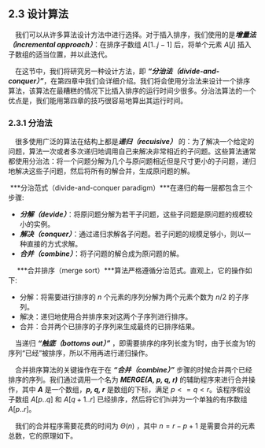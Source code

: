## 2.3 设计算法

&emsp;我们可以从许多算法设计方法中进行选择。对于插入排序，我们使用的是***增量法（incremental approach）***：在排序子数组 $A[1..j-1]$ 后，将单个元素 $A[j]$ 插入子数组的适当位置，并以此迭代。

&emsp;在这节中，我们将研究另一种设计方法，即 ***“分治法（divide-and-conquer）”***，在第四章中我们会详细介绍。我们将会使用分治法来设计一个排序算法，该算法在最糟糕的情况下比插入排序的运行时间少很多。分治法算法的一个优点是，我们能用第四章的技巧很容易地算出其运行时间。

### 2.3.1 分治法

&emsp;很多使用广泛的算法在结构上都是***递归（recuisive）*** 的：为了解决一个给定的问题，算法一次或者多次递归地调用自己来解决非常相近的子问题。这些算法通常都使用分治法：将一个问题分解为几个与原问题相近但是尺寸更小的子问题，递归地解决这些子问题，然后将所有的解合并，生成原问题的解。

​	 ***分治范式（divide-and-conquer paradigm）***在递归的每一层都包含三个步骤: 

- ***分解（devide）***：将原问题分解为若干子问题，这些子问题是原问题的规模较小的实例。
- ***解决（conquer）***：通过递归求解各子问题。若子问题的规模足够小，则以一种直接的方式求解。
- ***合并（combine）***：将子问题的解合成为原问题的解。

&emsp; ***合并排序（merge sort）***算法严格遵循分治范式。直观上，它的操作如下:

- 分解：将需要进行排序的 $n$ 个元素的序列分解为两个元素个数为 $n/2$ 的子序列。
- 解决：递归地使用合并排序来对这两个子序列进行排序。
- 合并：合并两个已排序的子序列来生成最终的已排序结果。

&emsp;当递归 ***“触底（bottoms out）”*** ，即需要排序的序列长度为1时，由于长度为1的序列“已经”被排序，所以不用再进行递归操作。

&emsp;合并排序算法的关键操作在于在 ***“合并（combine）”*** 步骤的时候合并两个已经排序的序列。我们通过调用一个名为 ***MERGE(A, p, q, r)*** 的辅助程序来进行合并操作，其中 ***A*** 是一个数组，***p, q, r*** 是数组的下标，满足 $p <= q < r$。该程序假设子数组 $A[p..q]$ 和 $A[q+1..r]$ 已经排序，然后将它们hi并为一个单独的有序数组 $A[p..r]$。

&emsp;我们的合并程序需要花费的时间为 $Θ(n)$ ，其中 $n = r - p + 1$ 是需要合并的元素总数，它的原理如下。

